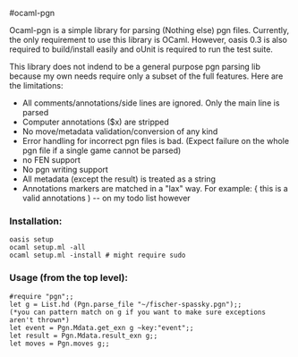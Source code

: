#ocaml-pgn

Ocaml-pgn is a simple library for parsing (Nothing else) pgn files.
Currently, the only requirement to use this library is OCaml. However,
oasis 0.3 is also required to build/install easily and oUnit is required
to run the test suite.

This library does not indend to be a general purpose pgn parsing lib
because my own needs require only a subset of the full features. Here
are the limitations:

* All comments/annotations/side lines are ignored. Only the main line is parsed
* Computer annotations ($x) are stripped
* No move/metadata validation/conversion of any kind
* Error handling for incorrect pgn files is bad. (Expect failure on the whole
  pgn file if a single game cannot be parsed) 
* no FEN support
* No pgn writing support
* All metadata (except the result) is treated as a string
* Annotations markers are matched in a "lax" way. For example: { this is
  a valid annotations ) -- on my todo list however

### Installation:
```
oasis setup
ocaml setup.ml -all
ocaml setup.ml -install # might require sudo
```
### Usage (from the top level):
```
#require "pgn";;
let g = List.hd (Pgn.parse_file "~/fischer-spassky.pgn");;
(*you can pattern match on g if you want to make sure exceptions aren't thrown*)
let event = Pgn.Mdata.get_exn g ~key:"event";;
let result = Pgn.Mdata.result_exn g;;
let moves = Pgn.moves g;;
```

